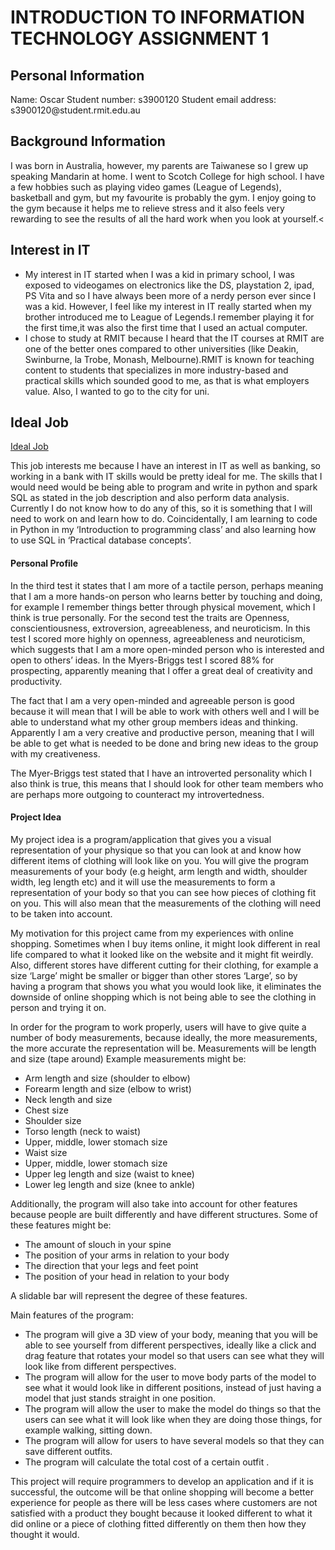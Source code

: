 <h1>INTRODUCTION TO INFORMATION TECHNOLOGY ASSIGNMENT 1</h1>
<h2>Personal Information</h2>
Name: Oscar
Student number: s3900120
Student email address: s3900120@student.rmit.edu.au
<h2>Background Information</h2>
I was born in Australia, however, my parents are Taiwanese so I grew up speaking Mandarin at home. I went to Scotch College for high school. I have a few hobbies such as playing video games (League of Legends), basketball and gym, but my favourite is probably the gym. I enjoy going to the gym because it helps me to relieve stress and it also feels very rewarding to see the results of all the hard work when you look at yourself.<
<h2>Interest in IT</h2>

<ul>
  <li>My interest in IT started when I was a kid  in primary school, I was exposed to videogames on electronics like the DS, playstation 2, ipad, PS Vita and so I have always been more of a nerdy person ever since I was a kid. However, I feel like my interest in IT really started when my brother introduced me to League of Legends.I remember playing it for the first time,it was also the first time that I used an actual computer.</li>
  <li>I chose to study at RMIT because I heard that the IT courses at RMIT are one of the better ones compared to other universities (like Deakin, Swinburne, la Trobe, Monash, Melbourne).RMIT is known for teaching content to students that specializes in more industry-based and practical skills which sounded good to me, as that is what employers value. Also, I wanted to go to the city for uni.</li>
  
</ul>  

<h2>Ideal Job</h2>
<a href="https://au.indeed.com/viewjob?jk=545f93a8a6a611de&tk=1f215eahb3ede001&from=serp&vjs=3">Ideal Job</a>

This job interests me because I have an interest in IT as well as banking, so working in a bank with IT skills would be pretty ideal for me. The skills that I would need would be being able to program and write in python and spark SQL as stated in the job description and also perform data analysis. Currently I do not know how to do any of this, so it is something that I will need to work on and learn how to do. Coincidentally, I am learning to code in Python in my ‘Introduction to programming class’ and also learning how to use SQL in ‘Practical database concepts’.

<h4>Personal Profile</h4>
In the third test it states that I am more of a tactile person, perhaps meaning that I am a more hands-on person who learns better by touching and doing, for example I remember things better through physical movement, which I think is true personally. For the second test the traits are Openness, conscientiousness, extroversion, agreeableness, and neuroticism. In this test I scored more highly on openness, agreeableness and neuroticism, which suggests that I am a more open-minded person who is interested and open to others’ ideas. In the Myers-Briggs test I scored 88% for prospecting, apparently meaning that I offer a great deal of creativity and productivity.

The fact that I am a very open-minded and agreeable person is good because it will mean that I will be able to work with others well and I will be able to understand what my other group members ideas and thinking. Apparently I am a very creative and productive person, meaning that I will be able to get what is needed to be done and  bring new ideas to the group with my creativeness.


The Myer-Briggs test stated that I have an introverted personality which I also think is true, this means that I should look for other team members who are perhaps more outgoing to counteract my introvertedness.

<h4>Project Idea</h4>
My project idea is a program/application that gives you a visual representation of your physique so that you can look at and know how different items of clothing will look like on you. You will give the program measurements of your body (e.g height, arm length and width, shoulder width, leg length etc) and it will use the measurements to form a representation of your body so that you can see how pieces of clothing fit on you. This will also mean that the measurements of the clothing will need to be taken into account.

My motivation for this project came from my experiences with online shopping. Sometimes when I buy items online, it might look different in real life compared to what it looked like on the website and it might fit weirdly. Also, different stores have different cutting for their clothing, for example a size ‘Large’ might be smaller or bigger than other stores ‘Large’, so by having a program that shows you what you would look like, it eliminates the downside of online shopping which is not being able to see the clothing in person and trying it on.

In order for the program to work properly, users will have to give quite a number of body measurements, because ideally, the more measurements, the more accurate the representation will be. Measurements will be length and size (tape around)
Example measurements might be:

<ul>
  <li>Arm length and size (shoulder to elbow)</li>
  <li>Forearm length and size (elbow to wrist)</li>
  <li>Neck length and size</li>
  <li>Chest size</li>
  <li>Shoulder size</li>
  <li>Torso length (neck to waist)</li>
  <li>Upper, middle, lower stomach size</li>
  <li>Waist size</li>
  <li>Upper, middle, lower stomach size</li>
  <li>Upper leg length and size (waist to knee)</li>
  <li>Lower leg length and size (knee to ankle)</li>
</ul>

Additionally, the program will also take into account for other features because people are built differently and have different structures. 
Some of these features might be:

<ul>
  <li>The amount of slouch in your spine</li>
  <li>The position of your arms in relation to your body</li>
  <li>The direction that your legs and feet point</li>
  <li>The position of your head in relation to your body</li>
</ul>
A slidable bar will represent the degree of these features.

Main features of the program:

<ul>
  <li>The program will give a 3D view of your body, meaning that you will be able to see yourself from different perspectives, ideally like a click and drag feature that rotates your model so that users can see what they will look like from different perspectives.</li>
  <li>The program will allow for the user to move body parts of the model to see what it would look like in different positions, instead of just having a model that just stands straight in one position.</li>
  <li>The program will allow the user to make the model do things so that the users can see what it will look like when they are doing those things, for example walking, sitting down.</li>
  <li>The program will allow for users to have several models so that they can save different outfits.</li>
  <li>The program will calculate the total cost of a certain outfit
.</li>
</ul>

This project will require programmers to develop an application and if it is successful, the outcome will be that online shopping will become a better experience for people as there will be less cases where customers are not satisfied with a product they bought because it looked different to what it did online or a piece of clothing fitted differently on them then how they thought it would.
